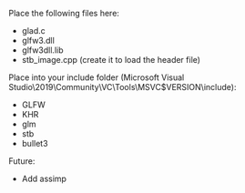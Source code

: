 Place the following files here:

- glad.c
- glfw3.dll
- glfw3dll.lib
- stb_image.cpp (create it to load the header file)


Place into your include folder (Microsoft Visual Studio\2019\Community\VC\Tools\MSVC\$VERSION\include):

- GLFW
- KHR
- glm
- stb
- bullet3

Future:

- Add assimp
